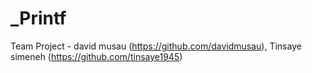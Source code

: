# _Printf 
Team Project - david musau (https://github.com/davidmusau), Tinsaye simeneh (https://github.com/tinsaye1945)
